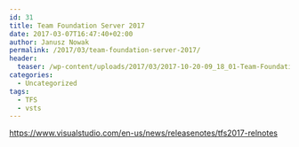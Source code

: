 ```yaml
---
id: 31
title: Team Foundation Server 2017
date: 2017-03-07T16:47:40+02:00
author: Janusz Nowak
permalink: /2017/03/team-foundation-server-2017/
header:
  teaser: /wp-content/uploads/2017/03/2017-10-20-09_18_01-Team-Foundation-Server-2017.webp
categories:
  - Uncategorized
tags:
  - TFS
  - vsts
---
```


<https://www.visualstudio.com/en-us/news/releasenotes/tfs2017-relnotes>
